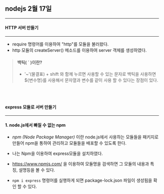 ## nodejs 2월 17일
----------------------------------

#### HTTP 서버 만들기
----------------------
- require 명령어를 이용하여 "http"를  모듈을 불러왔다.
- http 모듈의 createServer() 메소드를 이용하여 server 객체를 생성하였다. 
> #### 백틱( ` )이란?
> - '~'(물결표) + shift 와 함께 누르면 사용할 수 있는 문자로 백틱을 사용하면 ${변수명}를 사용해서 문자열과 변수를 같이 사용 할 수 있다는 장점이 있다.
 
 <br>
 <br>


#### express 모듈로 서버 만들기
-------------------------------
#### 1. node.js에서 빠질 수 없는 npm  
 - *npm (Node Package Manager)* 이란 node.js에서 사용하는 모듈들을 패키지로 만들어 npm을 통하여 관리하고 모듈들을 배포할 수 있도록 한다.   
- 나는 Npm을 이용하여 express모듈을 설치하였다.

- https://www.npmjs.com/ 을 이용하여 모듈명을 검색하면 그 모듈의 내용과 특징, 설명등을 볼 수 있다.
- ```npm i express``` 명령어를 실행하게 되면 package-lock.json 파일이 생성됨을 확인 할 수 있다.

 


